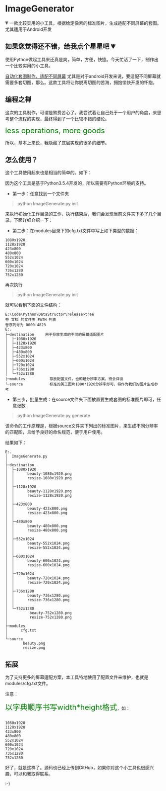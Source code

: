 # ImageGenerator
:heartpulse: 一款比较实用的小工具，根据给定像素的标准图片，生成适配不同屏幕的套图。尤其适用于Android开发

如果您觉得还不错，给我点个星星吧 :heartpulse:
---

使用Python做起工具来还真是爽，简单，方便，快捷。今天忙活了一下，制作出一个比较实用的小工具。

[自动化套图制作，适配不同屏幕](https://github.com/guoruibiao/ImageGenerator)
尤其是对于android开发来说，要适配不同屏幕就需要多套切图，那么。这款工具将让你脱离切图的苦海，拥抱愉快开发的怀抱。


## 编程之禅
 
 这次的工具制作，可谓是煞费苦心了。我尝试着让自己处于一个用户的角度，来思考整个流程的实现，最终得到了一个比较不错的结论。

<font color="green" size="5">less operations, more goods</font>

所以，基本上来说，我隐藏了底层实现的很多的细节。

## 怎么使用？

这个工具使用起来也是相当的简单的。如下：

因为这个工具是基于Python3.5.4开发的，所以需要有Python环境的支持。

- 第一步：任意找到一个文件夹

> python ImageGenerate.py init 

来执行初始化工作目录的工作，执行结束后，我们会发现当前文件夹下多了几个目录。下面详细介绍一下：

- 第二步：在modules目录下的cfg.txt文件中写上如下类型的数据：

```
1080x1920
1128x1920
423x800
480x800
552x1024
600x1024
720x1024
736x1280
752x1280

```
再次执行
> python ImageGenerate.py init 

就可以看到下面的文件结构：

```
E:\Code\Python\DataStructor\release>tree
卷 文档 的文件夹 PATH 列表
卷序列号为 0000-4823
E:.
├─destination     用于存放生成的不同的屏幕适配图片
│  ├─1080x1920
│  ├─1128x1920
│  ├─423x800
│  ├─480x800
│  ├─552x1024
│  ├─600x1024
│  ├─720x1024
│  ├─736x1280
│  └─752x1280
├─modules           存放配置文件，也即是分辨率方案，待会详谈
└─source            标准的美工图片1080*1920分辨率即可，将作为我们的图片生成参考

```


- 第三步，批量生成：在source文件夹下面放置要生成套图的标准图片即可，任意张数

> python ImageGenerate.py generate

 该命令的工作原理是，根据source文件夹下列出的标准图片，来生成不同分辨率的匹配图，且给予良好的命名规范，便于用户使用。

结果如下：

```
E:.
│  ImageGenerate.py
│
├─destination
│  ├─1080x1920
│  │      beauty-1080x1920.png
│  │      resize-1080x1920.png
│  │
│  ├─1128x1920
│  │      beauty-1128x1920.png
│  │      resize-1128x1920.png
│  │
│  ├─423x800
│  │      beauty-423x800.png
│  │      resize-423x800.png
│  │
│  ├─480x800
│  │      beauty-480x800.png
│  │      resize-480x800.png
│  │
│  ├─552x1024
│  │      beauty-552x1024.png
│  │      resize-552x1024.png
│  │
│  ├─600x1024
│  │      beauty-600x1024.png
│  │      resize-600x1024.png
│  │
│  ├─720x1024
│  │      beauty-720x1024.png
│  │      resize-720x1024.png
│  │
│  ├─736x1280
│  │      beauty-736x1280.png
│  │      resize-736x1280.png
│  │
│  └─752x1280
│          beauty-752x1280.png
│          resize-752x1280.png
│
├─modules
│      cfg.txt
│
└─source
        beauty.png
        resize.png

```


## 拓展
为了支持更多的屏幕适配方案，本工具特地使用了配置文件来维护，也就是modules/cfg.txt文件。 

注意：

<font color='green' size='5'> 以字典顺序书写width*height格式</font>，如：

```

1080x1920
1128x1920
423x800
480x800
552x1024
600x1024
720x1024
736x1280
752x1280
```

好了，就是这样了。源码也已经上传到GitHub，如果你对这个小工具也很感兴趣，可以和我取得联系。

:-)
